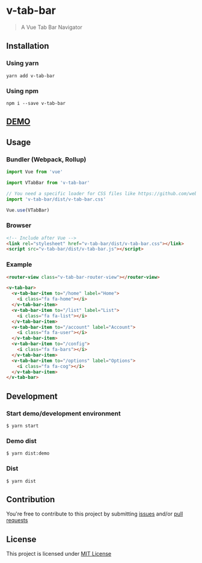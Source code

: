 # v-tab-bar

> A Vue Tab Bar Navigator

## Installation

### Using yarn

`yarn add v-tab-bar`

### Using npm

`npm i --save v-tab-bar`

## [DEMO](http://paliari.github.io/v-tab-bar)

## Usage

### Bundler (Webpack, Rollup)

```js
import Vue from 'vue'

import VTabBar from 'v-tab-bar'

// You need a specific loader for CSS files like https://github.com/webpack/css-loader
import 'v-tab-bar/dist/v-tab-bar.css'

Vue.use(VTabBar)
```

### Browser

```html
<!-- Include after Vue -->
<link rel="stylesheet" href="v-tab-bar/dist/v-tab-bar.css"></link>
<script src="v-tab-bar/dist/v-tab-bar.js"></script>
```

### Example

```html
<router-view class="v-tab-bar-router-view"></router-view>

<v-tab-bar>
  <v-tab-bar-item to="/home" label="Home">
    <i class="fa fa-home"></i>
  </v-tab-bar-item>
  <v-tab-bar-item to="/list" label="List">
    <i class="fa fa-list"></i>
  </v-tab-bar-item>
  <v-tab-bar-item to="/account" label="Account">
    <i class="fa fa-user"></i>
  </v-tab-bar-item>
  <v-tab-bar-item to="/config">
    <i class="fa fa-bars"></i>
  </v-tab-bar-item>
  <v-tab-bar-item to="/options" label="Options">
    <i class="fa fa-cog"></i>
  </v-tab-bar-item>
</v-tab-bar>
```

## Development

### Start demo/development environment

    $ yarn start

### Demo dist

    $ yarn dist:demo

### Dist

    $ yarn dist

## Contribution

You're free to contribute to this project by submitting [issues](https://github.com/paliari/v-tab-bar/issues) and/or [pull requests](https://github.com/paliari/v-tab-bar/pulls)

## License

This project is licensed under [MIT License](http://en.wikipedia.org/wiki/MIT_License)
